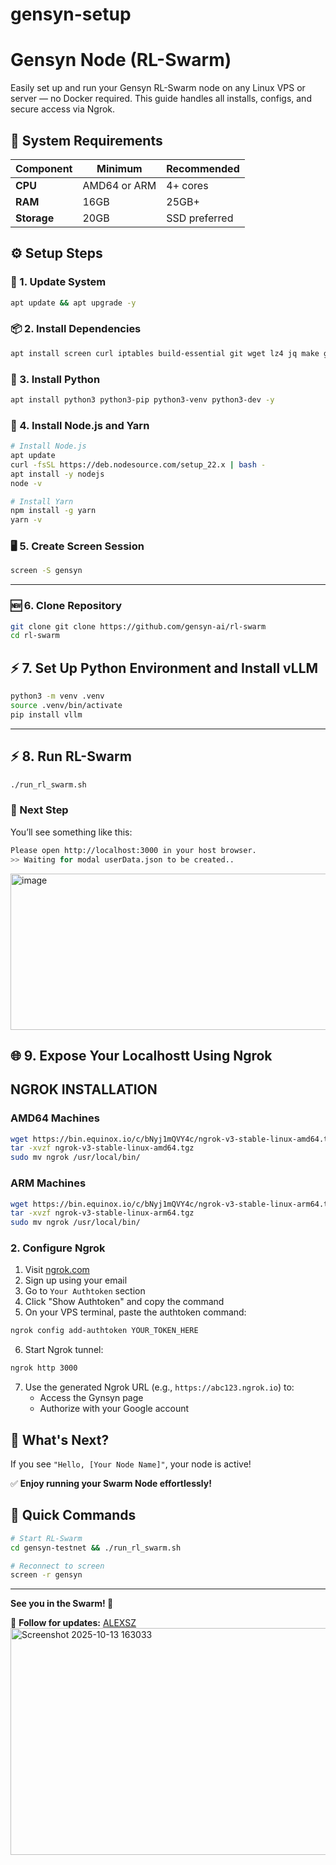 # gensyn-setup

# Gensyn Node  (RL-Swarm)

Easily set up and run your Gensyn RL-Swarm node on any Linux VPS or server — no Docker required.
This guide handles all installs, configs, and secure access via Ngrok.

## 🧠 System Requirements

| Component | Minimum      | Recommended   |
|------------|--------------|---------------|
| **CPU**    | AMD64 or ARM | 4+ cores      |
| **RAM**    | 16GB         | 25GB+         |
| **Storage**| 20GB         | SSD preferred |


## ⚙️ Setup Steps

### 🔧 1. Update System

```bash
apt update && apt upgrade -y
```

### 📦 2. Install Dependencies

```bash
apt install screen curl iptables build-essential git wget lz4 jq make gcc nano automake autoconf tmux htop nvme-cli libgbm1 pkg-config libssl-dev libleveldb-dev tar clang bsdmainutils ncdu unzip libleveldb-dev -y
```

### 🐍 3. Install Python

```bash
apt install python3 python3-pip python3-venv python3-dev -y
```

### 📱 4. Install Node.js and Yarn

```bash
# Install Node.js
apt update
curl -fsSL https://deb.nodesource.com/setup_22.x | bash -
apt install -y nodejs
node -v

# Install Yarn
npm install -g yarn
yarn -v
```

### 🖥️ 5. Create Screen Session

```bash
screen -S gensyn
```
---

### 🆕 6. **Clone Repository**

```bash
git clone git clone https://github.com/gensyn-ai/rl-swarm
cd rl-swarm
```

## ⚡ 7. Set Up Python Environment and Install vLLM

```bash
python3 -m venv .venv
source .venv/bin/activate
pip install vllm
```

---

## ⚡ 8. Run RL-Swarm

```bash
./run_rl_swarm.sh
```

### 🧩 Next Step

You’ll see something like this:

```bash
Please open http://localhost:3000 in your host browser.
>> Waiting for modal userData.json to be created..
```
<img width="651" height="250" alt="image" src="https://github.com/user-attachments/assets/79a90d90-c8a6-4ea7-89ef-22058ac5d9ef" />


## 🌐 9. Expose Your Localhostt Using Ngrok

## **NGROK INSTALLATION**  

### **AMD64 Machines**  
```bash
wget https://bin.equinox.io/c/bNyj1mQVY4c/ngrok-v3-stable-linux-amd64.tgz
tar -xvzf ngrok-v3-stable-linux-amd64.tgz
sudo mv ngrok /usr/local/bin/
```  

### **ARM Machines**  
```bash
wget https://bin.equinox.io/c/bNyj1mQVY4c/ngrok-v3-stable-linux-arm64.tgz
tar -xvzf ngrok-v3-stable-linux-arm64.tgz
sudo mv ngrok /usr/local/bin/
```  


### 2. Configure Ngrok
1. Visit [ngrok.com](https://ngrok.com)
2. Sign up using your email
3. Go to `Your Authtoken` section
4. Click "Show Authtoken" and copy the command
5. On your VPS terminal, paste the authtoken command:
```bash
ngrok config add-authtoken YOUR_TOKEN_HERE
```
6. Start Ngrok tunnel:
```bash
ngrok http 3000
```
7. Use the generated Ngrok URL (e.g., `https://abc123.ngrok.io`) to:
   - Access the Gynsyn page
   - Authorize with your Google account

## 🎯 What's Next?  

If you see `"Hello, [Your Node Name]"`, your node is active!  

✅ **Enjoy running your Swarm Node effortlessly!** 

## 🎯 Quick Commands

```bash
# Start RL-Swarm
cd gensyn-testnet && ./run_rl_swarm.sh

# Reconnect to screen
screen -r gensyn
```

---

**See you in the Swarm! 🚀**


📌 **Follow for updates:** [ALEXSZ](https://twitter.com/alexsz_onchain)  
<img width="760" height="363" alt="Screenshot 2025-10-13 163033" src="https://github.com/user-attachments/assets/06b8fe37-4d6d-48d7-b318-8c5c72e15c08" />


